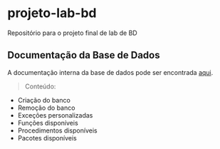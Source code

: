 # projeto-lab-bd
Repositório para o projeto final de lab de BD

## Documentação da Base de Dados
A documentação interna da base de dados pode ser encontrada [aqui](/scripts/README.md).

> Conteúdo:
- Criação do banco
- Remoção do banco
- Exceções personalizadas
- Funções disponíveis
- Procedimentos disponíveis
- Pacotes disponíveis
